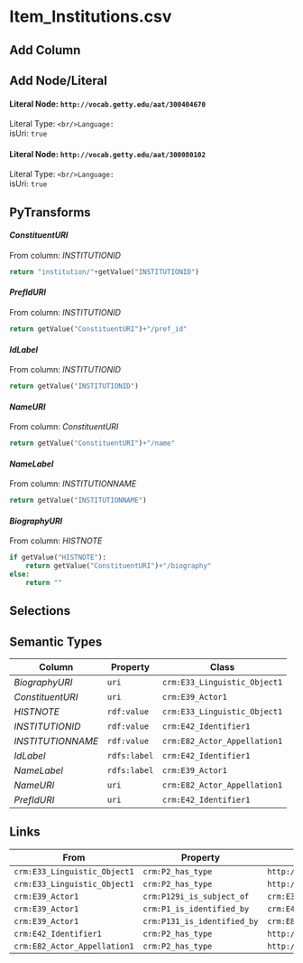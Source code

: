 # Item_Institutions.csv

## Add Column

## Add Node/Literal
#### Literal Node: `http://vocab.getty.edu/aat/300404670`
Literal Type: ``
<br/>Language: ``
<br/>isUri: `true`

#### Literal Node: `http://vocab.getty.edu/aat/300080102`
Literal Type: ``
<br/>Language: ``
<br/>isUri: `true`


## PyTransforms
#### _ConstituentURI_
From column: _INSTITUTIONID_
``` python
return "institution/"+getValue("INSTITUTIONID")
```

#### _PrefIdURI_
From column: _INSTITUTIONID_
``` python
return getValue("ConstituentURI")+"/pref_id"
```

#### _IdLabel_
From column: _INSTITUTIONID_
``` python
return getValue("INSTITUTIONID")
```

#### _NameURI_
From column: _ConstituentURI_
``` python
return getValue("ConstituentURI")+"/name"
```

#### _NameLabel_
From column: _INSTITUTIONNAME_
``` python
return getValue("INSTITUTIONNAME")
```

#### _BiographyURI_
From column: _HISTNOTE_
``` python
if getValue("HISTNOTE"):
    return getValue("ConstituentURI")+"/biography"
else:
    return ""
```


## Selections

## Semantic Types
| Column | Property | Class |
|  ----- | -------- | ----- |
| _BiographyURI_ | `uri` | `crm:E33_Linguistic_Object1`|
| _ConstituentURI_ | `uri` | `crm:E39_Actor1`|
| _HISTNOTE_ | `rdf:value` | `crm:E33_Linguistic_Object1`|
| _INSTITUTIONID_ | `rdf:value` | `crm:E42_Identifier1`|
| _INSTITUTIONNAME_ | `rdf:value` | `crm:E82_Actor_Appellation1`|
| _IdLabel_ | `rdfs:label` | `crm:E42_Identifier1`|
| _NameLabel_ | `rdfs:label` | `crm:E39_Actor1`|
| _NameURI_ | `uri` | `crm:E82_Actor_Appellation1`|
| _PrefIdURI_ | `uri` | `crm:E42_Identifier1`|


## Links
| From | Property | To |
|  --- | -------- | ---|
| `crm:E33_Linguistic_Object1` | `crm:P2_has_type` | `http://vocab.getty.edu/aat/300404670`|
| `crm:E33_Linguistic_Object1` | `crm:P2_has_type` | `http://vocab.getty.edu/aat/300080102`|
| `crm:E39_Actor1` | `crm:P129i_is_subject_of` | `crm:E33_Linguistic_Object1`|
| `crm:E39_Actor1` | `crm:P1_is_identified_by` | `crm:E42_Identifier1`|
| `crm:E39_Actor1` | `crm:P131_is_identified_by` | `crm:E82_Actor_Appellation1`|
| `crm:E42_Identifier1` | `crm:P2_has_type` | `http://vocab.getty.edu/aat/300404670`|
| `crm:E82_Actor_Appellation1` | `crm:P2_has_type` | `http://vocab.getty.edu/aat/300404670`|
